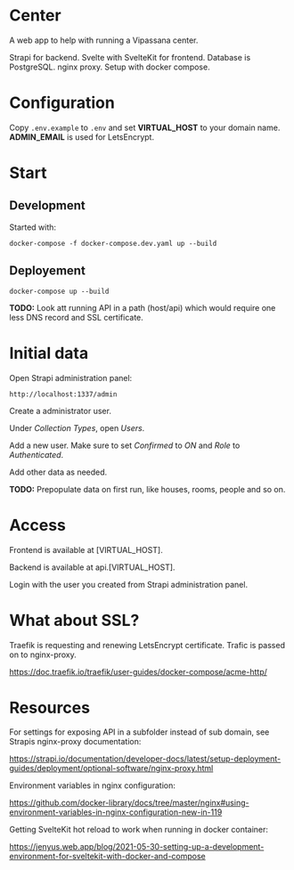 # Center

A web app to help with running a Vipassana center.

Strapi for backend. 
Svelte with SvelteKit for frontend.
Database is PostgreSQL.
nginx proxy.
Setup with docker compose.

# Configuration

Copy `.env.example` to `.env` and set **VIRTUAL_HOST** to your domain name. **ADMIN_EMAIL** is used for LetsEncrypt.

# Start

## Development

Started with:

    docker-compose -f docker-compose.dev.yaml up --build

## Deployement

    docker-compose up --build

**TODO:** Look att running API in a path (host/api) which would require one less DNS record and SSL certificate.

# Initial data

Open Strapi administration panel:

    http://localhost:1337/admin

Create a administrator user.

Under *Collection Types*, open *Users*.

Add a new user. Make sure to set *Confirmed* to *ON* and *Role* to *Authenticated*.

Add other data as needed.

**TODO:** Prepopulate data on first run, like houses, rooms, people and so on.

# Access

Frontend is available at [VIRTUAL_HOST].

Backend is available at api.[VIRTUAL_HOST].

Login with the user you created from Strapi administration panel.

# What about SSL?

Traefik is requesting and renewing LetsEncrypt certificate. Trafic is passed on to nginx-proxy.

https://doc.traefik.io/traefik/user-guides/docker-compose/acme-http/

# Resources

For settings for exposing API in a subfolder instead of sub domain, see Strapis nginx-proxy documentation:

https://strapi.io/documentation/developer-docs/latest/setup-deployment-guides/deployment/optional-software/nginx-proxy.html

Environment variables in nginx configuration:

https://github.com/docker-library/docs/tree/master/nginx#using-environment-variables-in-nginx-configuration-new-in-119

Getting SvelteKit hot reload to work when running in docker container:

https://jenyus.web.app/blog/2021-05-30-setting-up-a-development-environment-for-sveltekit-with-docker-and-compose